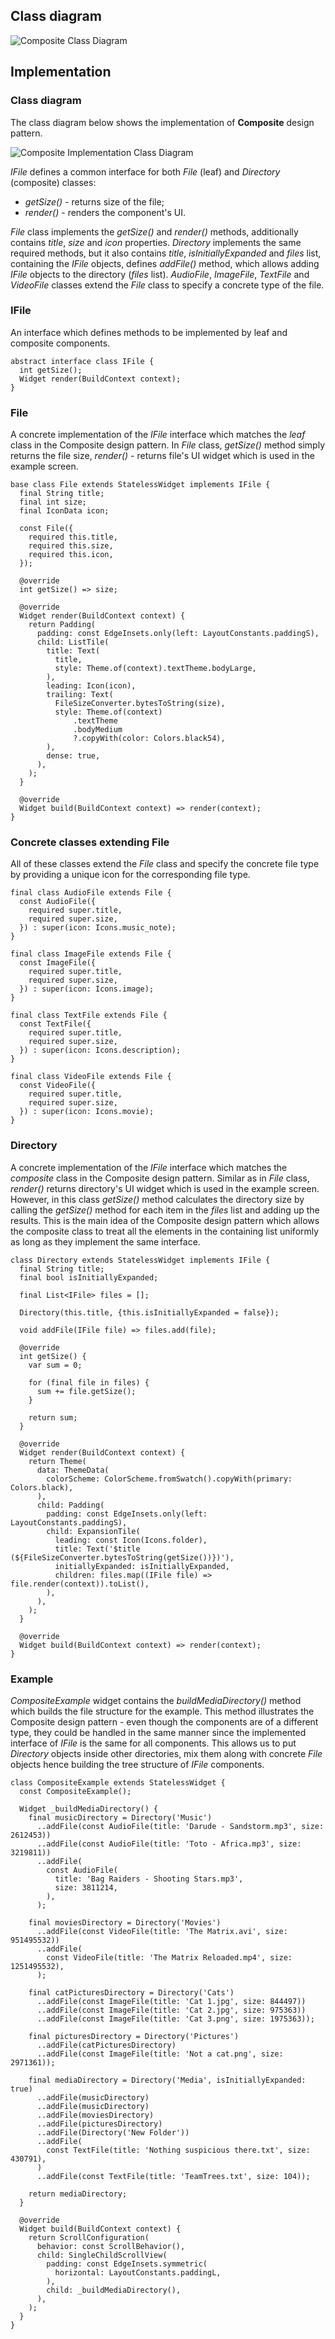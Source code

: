 ## Class diagram

![Composite Class Diagram](resource:assets/images/composite/composite.png)

## Implementation

### Class diagram

The class diagram below shows the implementation of **Composite** design pattern.

![Composite Implementation Class Diagram](resource:assets/images/composite/composite_implementation.png)

_IFile_ defines a common interface for both _File_ (leaf) and _Directory_ (composite) classes:

- _getSize()_ - returns size of the file;
- _render()_ - renders the component's UI.

_File_ class implements the _getSize()_ and _render()_ methods, additionally contains _title_, _size_ and _icon_ properties. _Directory_ implements the same required methods, but it also contains _title_, _isInitiallyExpanded_ and _files_ list, containing the _IFile_ objects, defines _addFile()_ method, which allows adding _IFile_ objects to the directory (_files_ list). _AudioFile_, _ImageFile_, _TextFile_ and _VideoFile_ classes extend the _File_ class to specify a concrete type of the file.

### IFile

An interface which defines methods to be implemented by leaf and composite components.

```
abstract interface class IFile {
  int getSize();
  Widget render(BuildContext context);
}
```

### File

A concrete implementation of the _IFile_ interface which matches the _leaf_ class in the Composite design pattern. In _File_ class, _getSize()_ method simply returns the file size, _render()_ - returns file's UI widget which is used in the example screen.

```
base class File extends StatelessWidget implements IFile {
  final String title;
  final int size;
  final IconData icon;

  const File({
    required this.title,
    required this.size,
    required this.icon,
  });

  @override
  int getSize() => size;

  @override
  Widget render(BuildContext context) {
    return Padding(
      padding: const EdgeInsets.only(left: LayoutConstants.paddingS),
      child: ListTile(
        title: Text(
          title,
          style: Theme.of(context).textTheme.bodyLarge,
        ),
        leading: Icon(icon),
        trailing: Text(
          FileSizeConverter.bytesToString(size),
          style: Theme.of(context)
              .textTheme
              .bodyMedium
              ?.copyWith(color: Colors.black54),
        ),
        dense: true,
      ),
    );
  }

  @override
  Widget build(BuildContext context) => render(context);
}
```

### Concrete classes extending File

All of these classes extend the _File_ class and specify the concrete file type by providing a unique icon for the corresponding file type.

```
final class AudioFile extends File {
  const AudioFile({
    required super.title,
    required super.size,
  }) : super(icon: Icons.music_note);
}

final class ImageFile extends File {
  const ImageFile({
    required super.title,
    required super.size,
  }) : super(icon: Icons.image);
}

final class TextFile extends File {
  const TextFile({
    required super.title,
    required super.size,
  }) : super(icon: Icons.description);
}

final class VideoFile extends File {
  const VideoFile({
    required super.title,
    required super.size,
  }) : super(icon: Icons.movie);
}
```

### Directory

A concrete implementation of the _IFile_ interface which matches the _composite_ class in the Composite design pattern. Similar as in _File_ class, _render()_ returns directory's UI widget which is used in the example screen. However, in this class _getSize()_ method calculates the directory size by calling the _getSize()_ method for each item in the _files_ list and adding up the results. This is the main idea of the Composite design pattern which allows the composite class to treat all the elements in the containing list uniformly as long as they implement the same interface.

```
class Directory extends StatelessWidget implements IFile {
  final String title;
  final bool isInitiallyExpanded;

  final List<IFile> files = [];

  Directory(this.title, {this.isInitiallyExpanded = false});

  void addFile(IFile file) => files.add(file);

  @override
  int getSize() {
    var sum = 0;

    for (final file in files) {
      sum += file.getSize();
    }

    return sum;
  }

  @override
  Widget render(BuildContext context) {
    return Theme(
      data: ThemeData(
        colorScheme: ColorScheme.fromSwatch().copyWith(primary: Colors.black),
      ),
      child: Padding(
        padding: const EdgeInsets.only(left: LayoutConstants.paddingS),
        child: ExpansionTile(
          leading: const Icon(Icons.folder),
          title: Text('$title (${FileSizeConverter.bytesToString(getSize())})'),
          initiallyExpanded: isInitiallyExpanded,
          children: files.map((IFile file) => file.render(context)).toList(),
        ),
      ),
    );
  }

  @override
  Widget build(BuildContext context) => render(context);
}
```

### Example

_CompositeExample_ widget contains the _buildMediaDirectory()_ method which builds the file structure for the example. This method illustrates the Composite design pattern - even though the components are of a different type, they could be handled in the same manner since the implemented interface of _IFile_ is the same for all components. This allows us to put _Directory_ objects inside other directories, mix them along with concrete _File_ objects hence building the tree structure of _IFile_ components.

```
class CompositeExample extends StatelessWidget {
  const CompositeExample();

  Widget _buildMediaDirectory() {
    final musicDirectory = Directory('Music')
      ..addFile(const AudioFile(title: 'Darude - Sandstorm.mp3', size: 2612453))
      ..addFile(const AudioFile(title: 'Toto - Africa.mp3', size: 3219811))
      ..addFile(
        const AudioFile(
          title: 'Bag Raiders - Shooting Stars.mp3',
          size: 3811214,
        ),
      );

    final moviesDirectory = Directory('Movies')
      ..addFile(const VideoFile(title: 'The Matrix.avi', size: 951495532))
      ..addFile(
        const VideoFile(title: 'The Matrix Reloaded.mp4', size: 1251495532),
      );

    final catPicturesDirectory = Directory('Cats')
      ..addFile(const ImageFile(title: 'Cat 1.jpg', size: 844497))
      ..addFile(const ImageFile(title: 'Cat 2.jpg', size: 975363))
      ..addFile(const ImageFile(title: 'Cat 3.png', size: 1975363));

    final picturesDirectory = Directory('Pictures')
      ..addFile(catPicturesDirectory)
      ..addFile(const ImageFile(title: 'Not a cat.png', size: 2971361));

    final mediaDirectory = Directory('Media', isInitiallyExpanded: true)
      ..addFile(musicDirectory)
      ..addFile(musicDirectory)
      ..addFile(moviesDirectory)
      ..addFile(picturesDirectory)
      ..addFile(Directory('New Folder'))
      ..addFile(
        const TextFile(title: 'Nothing suspicious there.txt', size: 430791),
      )
      ..addFile(const TextFile(title: 'TeamTrees.txt', size: 104));

    return mediaDirectory;
  }

  @override
  Widget build(BuildContext context) {
    return ScrollConfiguration(
      behavior: const ScrollBehavior(),
      child: SingleChildScrollView(
        padding: const EdgeInsets.symmetric(
          horizontal: LayoutConstants.paddingL,
        ),
        child: _buildMediaDirectory(),
      ),
    );
  }
}
```
